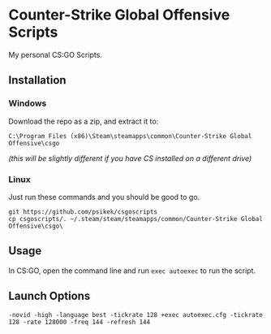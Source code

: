 # Counter-Strike Global Offensive Scripts
My personal CS:GO Scripts.
## Installation
### Windows
Download the repo as a zip, and extract it to:

`C:\Program Files (x86)\Steam\steamapps\common\Counter-Strike Global Offensive\csgo`

*(this will be slightly different if you have CS installed on a different drive)*
### Linux
Just run these commands and you should be good to go.

```
git https://github.com/psikek/csgoscripts
cp csgoscripts/. ~/.steam/steam/steamapps/common/Counter-Strike Global Offensive\csgo\
```
## Usage
In CS:GO, open the command line and run `exec autoexec` to run the script.

## Launch Options
`-novid -high -language best -tickrate 128 +exec autoexec.cfg -tickrate 128 -rate 128000 -freq 144 -refresh 144`
